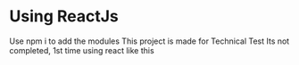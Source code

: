 # Using ReactJs
Use npm i to add the modules
This project is made for Technical Test
Its not completed, 1st time using react like this
